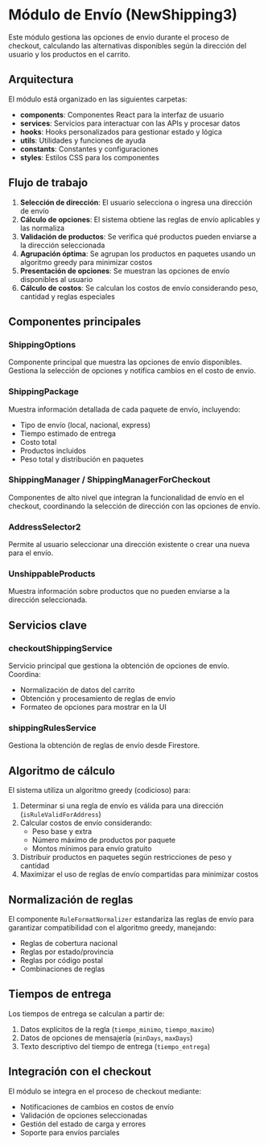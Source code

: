 # Módulo de Envío (NewShipping3)

Este módulo gestiona las opciones de envío durante el proceso de checkout, calculando las alternativas disponibles según
la dirección del usuario y los productos en el carrito.

## Arquitectura

El módulo está organizado en las siguientes carpetas:

- **components**: Componentes React para la interfaz de usuario
- **services**: Servicios para interactuar con las APIs y procesar datos
- **hooks**: Hooks personalizados para gestionar estado y lógica
- **utils**: Utilidades y funciones de ayuda
- **constants**: Constantes y configuraciones
- **styles**: Estilos CSS para los componentes

## Flujo de trabajo

1. **Selección de dirección**: El usuario selecciona o ingresa una dirección de envío
2. **Cálculo de opciones**: El sistema obtiene las reglas de envío aplicables y las normaliza
3. **Validación de productos**: Se verifica qué productos pueden enviarse a la dirección seleccionada
4. **Agrupación óptima**: Se agrupan los productos en paquetes usando un algoritmo greedy para minimizar costos
5. **Presentación de opciones**: Se muestran las opciones de envío disponibles al usuario
6. **Cálculo de costos**: Se calculan los costos de envío considerando peso, cantidad y reglas especiales

## Componentes principales

### ShippingOptions

Componente principal que muestra las opciones de envío disponibles. Gestiona la selección de opciones y notifica cambios
en el costo de envío.

### ShippingPackage

Muestra información detallada de cada paquete de envío, incluyendo:

- Tipo de envío (local, nacional, express)
- Tiempo estimado de entrega
- Costo total
- Productos incluidos
- Peso total y distribución en paquetes

### ShippingManager / ShippingManagerForCheckout

Componentes de alto nivel que integran la funcionalidad de envío en el checkout, coordinando la selección de dirección
con las opciones de envío.

### AddressSelector2

Permite al usuario seleccionar una dirección existente o crear una nueva para el envío.

### UnshippableProducts

Muestra información sobre productos que no pueden enviarse a la dirección seleccionada.

## Servicios clave

### checkoutShippingService

Servicio principal que gestiona la obtención de opciones de envío. Coordina:

- Normalización de datos del carrito
- Obtención y procesamiento de reglas de envío
- Formateo de opciones para mostrar en la UI

### shippingRulesService

Gestiona la obtención de reglas de envío desde Firestore.

## Algoritmo de cálculo

El sistema utiliza un algoritmo greedy (codicioso) para:

1. Determinar si una regla de envío es válida para una dirección (`isRuleValidForAddress`)
2. Calcular costos de envío considerando:
    - Peso base y extra
    - Número máximo de productos por paquete
    - Montos mínimos para envío gratuito
3. Distribuir productos en paquetes según restricciones de peso y cantidad
4. Maximizar el uso de reglas de envío compartidas para minimizar costos

## Normalización de reglas

El componente `RuleFormatNormalizer` estandariza las reglas de envío para garantizar compatibilidad con el algoritmo
greedy, manejando:

- Reglas de cobertura nacional
- Reglas por estado/provincia
- Reglas por código postal
- Combinaciones de reglas

## Tiempos de entrega

Los tiempos de entrega se calculan a partir de:

1. Datos explícitos de la regla (`tiempo_minimo`, `tiempo_maximo`)
2. Datos de opciones de mensajería (`minDays`, `maxDays`)
3. Texto descriptivo del tiempo de entrega (`tiempo_entrega`)

## Integración con el checkout

El módulo se integra en el proceso de checkout mediante:

- Notificaciones de cambios en costos de envío
- Validación de opciones seleccionadas
- Gestión del estado de carga y errores
- Soporte para envíos parciales 